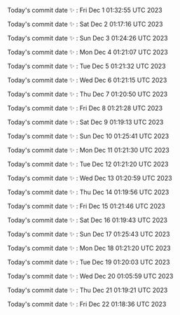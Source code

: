 Today's commit date ✨ : Fri Dec 1 01:32:55 UTC 2023 

Today's commit date ✨ : Sat Dec 2 01:17:16 UTC 2023 

Today's commit date ✨ : Sun Dec 3 01:24:26 UTC 2023 

Today's commit date ✨ : Mon Dec 4 01:21:07 UTC 2023 

Today's commit date ✨ : Tue Dec 5 01:21:32 UTC 2023 

Today's commit date ✨ : Wed Dec 6 01:21:15 UTC 2023 

Today's commit date ✨ : Thu Dec 7 01:20:50 UTC 2023 

Today's commit date ✨ : Fri Dec 8 01:21:28 UTC 2023 

Today's commit date ✨ : Sat Dec 9 01:19:13 UTC 2023 

Today's commit date ✨ : Sun Dec 10 01:25:41 UTC 2023 

Today's commit date ✨ : Mon Dec 11 01:21:30 UTC 2023 

Today's commit date ✨ : Tue Dec 12 01:21:20 UTC 2023 

Today's commit date ✨ : Wed Dec 13 01:20:59 UTC 2023 

Today's commit date ✨ : Thu Dec 14 01:19:56 UTC 2023 

Today's commit date ✨ : Fri Dec 15 01:21:46 UTC 2023 

Today's commit date ✨ : Sat Dec 16 01:19:43 UTC 2023 

Today's commit date ✨ : Sun Dec 17 01:25:43 UTC 2023 

Today's commit date ✨ : Mon Dec 18 01:21:20 UTC 2023 

Today's commit date ✨ : Tue Dec 19 01:20:03 UTC 2023 

Today's commit date ✨ : Wed Dec 20 01:05:59 UTC 2023 

Today's commit date ✨ : Thu Dec 21 01:19:21 UTC 2023 

Today's commit date ✨ : Fri Dec 22 01:18:36 UTC 2023 

